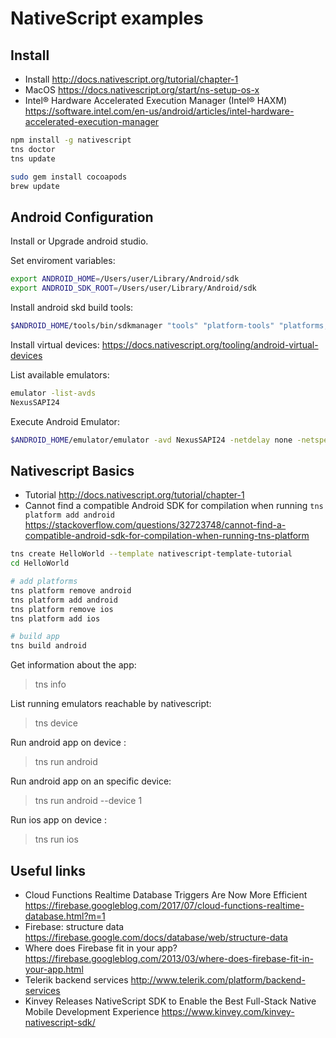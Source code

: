 # NativeScript examples

##  Install

- Install http://docs.nativescript.org/tutorial/chapter-1
- MacOS https://docs.nativescript.org/start/ns-setup-os-x
- Intel® Hardware Accelerated Execution Manager (Intel® HAXM) https://software.intel.com/en-us/android/articles/intel-hardware-accelerated-execution-manager


```bash
npm install -g nativescript
tns doctor
tns update

sudo gem install cocoapods
brew update
```
## Android Configuration

Install or Upgrade android studio.

Set enviroment variables:
```bash
export ANDROID_HOME=/Users/user/Library/Android/sdk
export ANDROID_SDK_ROOT=/Users/user/Library/Android/sdk
```

Install android skd build tools:
```bash
$ANDROID_HOME/tools/bin/sdkmanager "tools" "platform-tools" "platforms;android-25" "build-tools;25.0.2" "extras;android;m2repository" "extras;google;m2repository"
```

Install virtual devices:  https://docs.nativescript.org/tooling/android-virtual-devices

List available emulators:
```bash
emulator -list-avds
NexusSAPI24
```

Execute Android Emulator:
```bash
$ANDROID_HOME/emulator/emulator -avd NexusSAPI24 -netdelay none -netspeed full
```

## Nativescript Basics

- Tutorial http://docs.nativescript.org/tutorial/chapter-1
- Cannot find a compatible Android SDK for compilation when running `tns platform add android`
https://stackoverflow.com/questions/32723748/cannot-find-a-compatible-android-sdk-for-compilation-when-running-tns-platform

```bash
tns create HelloWorld --template nativescript-template-tutorial
cd HelloWorld

# add platforms
tns platform remove android
tns platform add android
tns platform remove ios
tns platform add ios

# build app
tns build android
```

Get information about the app:
> tns info

List running emulators reachable by nativescript:
> tns device

Run android app on device :  
> tns run android

Run android app on an specific device:  
> tns run android --device 1

Run ios app on device :  
> tns run ios



## Useful links

- Cloud Functions Realtime Database Triggers Are Now More Efficient https://firebase.googleblog.com/2017/07/cloud-functions-realtime-database.html?m=1
- Firebase: structure data https://firebase.google.com/docs/database/web/structure-data
- Where does Firebase fit in your app? https://firebase.googleblog.com/2013/03/where-does-firebase-fit-in-your-app.html
- Telerik backend services http://www.telerik.com/platform/backend-services
- Kinvey Releases NativeScript SDK to Enable the Best Full-Stack Native Mobile Development Experience https://www.kinvey.com/kinvey-nativescript-sdk/
